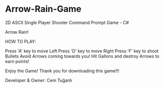 # Arrow-Rain-Game
2D ASCII Single Player Shooter Command Prompt Game - C#

Arrow Rain!                            

HOW TO PLAY:

Press 'A' key to move Left
Press 'D' key to move Right
Press 'F' key to shoot Bullets
Avoid Arrows coming towards you!
Hit Gallons and destroy Arrows to earn points!


Enjoy the Game! Thank you for downloading this game!!!

Developer & Owner: Cem Tuğanlı
